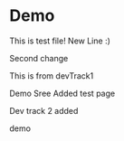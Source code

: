 # Demo

This is test file!
New Line :)

Second change 

This is from devTrack1

Demo Sree
Added test page 

Dev track 2 added 

demo
